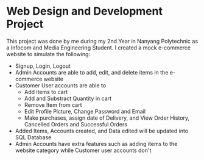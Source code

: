 # Web Design and Development Project

This project was done by me during my 2nd Year in Nanyang Polytechnic as a Infocom and Media Engineering Student.
I created a mock e-commerce website to simulate the following:
  - Signup, Login, Logout
  - Admin Accounts are able to add, edit, and delete items in the e-commerce website
  - Customer User accounts are able to
    - Add items to cart
    - Add and Substract Quantity in cart
    - Remove Item from cart
    - Edit Profile Picture, Change Password and Email
    - Make purchases, assign date of Delivery, and View Order History, Cancelled Orders and Successful Orders
  - Added Items, Accounts created, and Data edited will be updated into SQL Database
  - Admin Accounts have extra features such as adding items to the website category while Customer user accounts don't
